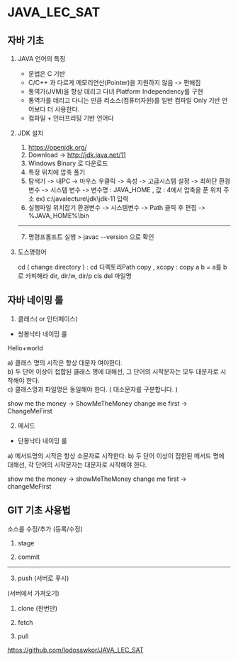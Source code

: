 # JAVA_LEC_SAT


## 자바 기초 

1. JAVA 언어의 특징 
   
   - 문법은 C 기반 
   - C/C++ 과 다르게 메모리연산(Pointer)을 지원하지 않음 -> 편해짐 
   - 통역가(JVM)을 항상 데리고 다녀 Platform Independency를 
     구현 
   - 통역가를 데리고 다니는 만큼 리소스(컴퓨터자원)를 일반 
     컴파일 Only 기반 언어보다 더 사용한다. 
   - 컴파일 + 인터프리팅 기반 언어다

2. JDK 설치 
    
    1. https://openjdk.org/ 
    2. Download -> http://jdk.java.net/11 
    3. Windows Binary 로 다운로드 
    4. 특정 위치에 압축 풀기 
    5. 탐색기 -> 내PC -> 마우스 우클릭 -> 속성 -> 고급시스템 설정 
       -> 최하단 환경 변수 -> 시스템 변수 -> 변수명 : JAVA_HOME , 값 : 4에서 압축을 푼 위치 주소 
       ex) c:\javalecture\jdk\jdk-11 입력 
    6. 실행파일 위치잡기 
       환경변수 -> 시스템변수 -> Path 클릭 후 편집 -> %JAVA_HOME%\bin 
    --------------------------------------------------------------------------------------------- 
    7. 명령프롬프트 실행 > javac --version 으로 확인 
     

3. 도스명령어 

   cd ( change directory ) : cd 디렉토리Path 
   copy , xcopy : copy a b = a를 b로 카피해라 
   dir, dir/w, dir/p 
   cls 
   del 파일명 

   
     
  

## 자바 네이밍 룰

1. 클래스( or 인터페이스)  
     
  - 쌍봉낙타 네이밍 룰 

  Hello+world
  
  a) 클래스 명의 시작은 항상 대문자 여야한다.  
  b) 두 단어 이상이 접합된 클래스 명에 대해선, 그 단어의 시작문자는 
      모두 대문자로 시작해야 한다.  
  c) 클래스명과 파일명은 동일해야 한다. ( 대소문자를 구분합니다. )
  
  show me the money  -> ShowMeTheMoney
  change me first -> ChangeMeFirst

2. 메서드

  - 단봉낙타 네이밍 룰 

   a) 메서드명의 시작은 항상 소문자로 시작한다. 
   b) 두 단어 이상이 접한된 메서드 명에 대해선, 각 단어의 시작문자는 
      대문자로 시작해야 한다. 

   show me the money -> showMeTheMoney
   change me first -> changeMeFirst
   
   
   ## GIT 기초 사용법 
   
   소스를 수정/추가 
(등록/수정)
  1. stage 

  2. commit 
-------------------------------------------- 
  3. push (서버로 푸시) 

(서버에서 가져오기) 

  1. clone  (한번만)
   
  2. fetch 

  3. pull 


https://github.com/lodosswkor/JAVA_LEC_SAT
